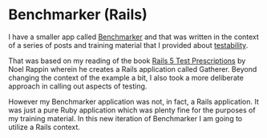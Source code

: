 # Benchmarker (Rails)

I have a smaller app called [Benchmarker](https://github.com/jeffnyman/benchmarker) and that was written in the context of a series of posts and training material that I provided about [testability](http://testerstories.com/category/testing/testability/).

That was based on my reading of the book [Rails 5 Test Prescriptions](https://pragprog.com/book/nrtest3/rails-5-test-prescriptions) by Noel Rappin wherein he creates a Rails application called Gatherer. Beyond changing the context of the example a bit, I also took a more deliberate approach in calling out aspects of testing.

However my Benchmarker application was not, in fact, a Rails application. It was just a pure Ruby application which was plenty fine for the purposes of my training material. In this new iteration of Benchmarker I am going to utilize a Rails context.

